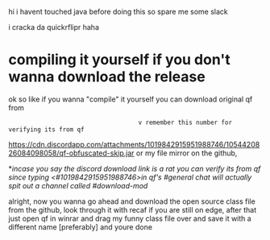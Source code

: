 hi i havent touched java before doing this so spare me some slack

i cracka da quickrflipr haha

# compiling it yourself if you don't wanna download the release
ok so like if you wanna "compile" it yourself you can download original qf from
          
                                        v remember this number for verifying its from qf
https://cdn.discordapp.com/attachments/1019842915951988746/1054420826084098058/qf-obfuscated-skip.jar or my file mirror on the github, 

**incase you say the discord download link is a rat you can verify its from qf since typing <#1019842915951988746>in qf's #general chat will actually spit out a channel called #download-mod*

alright, now you wanna go ahead and download the open source class file from the github, look through it with recaf if you are still on edge,
after that just open qf in winrar and drag my funny class file over and save it with a different name [preferably] and youre done
